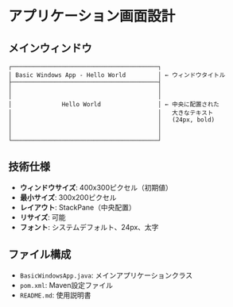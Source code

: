 # アプリケーション画面設計

## メインウィンドウ

```
┌─────────────────────────────────────────┐
│ Basic Windows App - Hello World         │ ← ウィンドウタイトル
├─────────────────────────────────────────┤
│                                         │
│                                         │
│              Hello World                │ ← 中央に配置された
│                                         │   大きなテキスト
│                                         │   (24px, bold)
│                                         │
│                                         │
└─────────────────────────────────────────┘
```

## 技術仕様

- **ウィンドウサイズ**: 400x300ピクセル（初期値）
- **最小サイズ**: 300x200ピクセル
- **レイアウト**: StackPane（中央配置）
- **リサイズ**: 可能
- **フォント**: システムデフォルト、24px、太字

## ファイル構成

- `BasicWindowsApp.java`: メインアプリケーションクラス
- `pom.xml`: Maven設定ファイル
- `README.md`: 使用説明書
